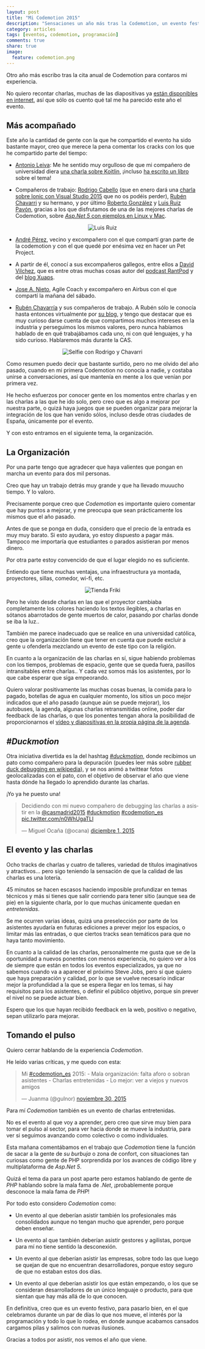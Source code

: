 ```yaml
---
layout: post
title: "Mi Codemotion 2015"
description: "Sensaciones un año más tras la Codemotion, un evento festivo para compartir con cerca de dos mil desarrolladores"
category: articles
tags: [eventos, codemotion, programación]
comments: true
share: true
image:
  feature: codemotion.png
---
```


Otro año más escribo tras la cita anual de Codemotion para contaros mi experiencia. 

No quiero recontar charlas, muchas de las diapositivas ya [están disponibles en internet](http://2015.codemotion.es/agenda.html), así que sólo os cuento qué tal me ha parecido este año el evento.

## Más acompañado

Este año la cantidad de gente con la que he compartido el evento ha sido bastante mayor, creo que merece la pena comentar los cracks con los que he compartido parte del tiempo:

* [Antonio Leiva](https://twitter.com/lime_cl): Me he sentido muy orgulloso de que mi compañero de universidad diera [una charla sobre Koitlin](http://2015.codemotion.es/agenda.html#5677904553836544/50504003), ¡incluso [ha escrito un libro](https://leanpub.com/kotlin-for-android-developers) sobre el tema!

* Compañeros de trabajo: [Rodrigo Cabello](https://twitter.com/mrcabellom) (que en enero dará una [charla sobre Ionic con Visual Studio 2015](http://www.meetup.com/es/MSCoders/events/227110545/) que no os podéis perder), [Rubén Chavarri](http://twitter.com/pekewake) y su hermano, y por último [Roberto González](https://twitter.com/robertogg) y [Luis Ruiz Pavón](https://twitter.com/luisruizpavon), gracias a los que disfrutamos de una de las mejores charlas de Codemotion, sobre [*Asp.Net 5* con ejemplos en Linux y Mac](http://2015.codemotion.es/agenda#5699289732874240/48514006).

<p align="center">
  <img src='{{ site.url }}/images/luru.jpg' alt='Luis Ruiz' />
</p>

* [André Pérez](https://twitter.com/andreperezfa), vecino y excompañero con el que compartí gran parte de la codemotion y con el que quedé por enésima vez en hacer un Pet Project.

* A partir de él, conocí a sus excompañeros gallegos, entre ellos a [David Vilchez](https://twitter.com/dvilchez), que es entre otras muchas cosas autor del [podcast RantPod](http://rantpod.com/) y del [blog Xuaps](http://xuaps.com/).

* [Jose A. Nieto](https://twitter.com/janieto_), Agile Coach y excompañero en Airbus con el que compartí la mañana del sábado.

* [Rubén Chavarría](https://twitter.com/rchavarriat) y sus compañeros de trabajo. A Rubén sólo le conocía hasta entonces virtualmente por [su blog](http://rchavarria.github.io/), y tengo que destacar que es muy curioso darse cuenta de que compartimos muchos intereses en la industria y perseguimos los mismos valores, pero nunca habíamos hablado de en qué trabajábamos cada uno, ni con qué lenguajes, y ha sido curioso. Hablaremos más durante la CAS.

<p align="center">
  <img src='{{ site.url }}/images/selfie.jpg' alt='Selfie con Rodrigo y Chavarri' />
</p>

Como resumen puedo decir que bastante surtido, pero no me olvido del año pasado, cuando en mi primera Codemotion no conocía a nadie, y costaba unirse a conversaciones, así que mantenía en mente a los que venían por primera vez.

He hecho esfuerzos por conocer gente en los momentos entre charlas y en las charlas a las que he ido solo, pero creo que es algo a mejorar por nuestra parte, o quizá haya juegos que se pueden organizar para mejorar la integración de los que han venido sólos, incluso desde otras ciudades de España, únicamente por el evento.

Y con esto entramos en el siguiente tema, la organización.

## La Organización

Por una parte tengo que agradecer que haya valientes que pongan en marcha un evento para dos mil personas.

Creo que hay un trabajo detrás muy grande y que ha llevado muuucho tiempo. Y lo valoro.

Precisamente porque creo que *Codemotion* es importante quiero comentar que hay puntos a mejorar, y me preocupa que sean prácticamente los mismos que el año pasado.

Antes de que se ponga en duda, considero que el precio de la entrada es muy muy barato. Si esto ayudara, yo estoy dispuesto a pagar más. Tampoco me importaría que estudiantes o parados asistieran por menos dinero.

Por otra parte estoy convencido de que  el lugar elegido no es suficiente.

Entiendo que tiene muchas ventajas, una infraestructura ya montada, proyectores, sillas, comedor, wi-fi, etc.

<p align="center">
  <img src='{{ site.url }}/images/frikismo.jpg' alt='Tienda Friki' />
</p>

Pero he visto desde charlas en las que el proyector cambiaba completamente los colores haciendo los textos ilegibles, a charlas en sótanos abarrotados de gente muertos de calor, pasando por charlas donde se iba la luz..

También me parece inadecuado que se realice en una universidad católica, creo que la organización tiene que tener en cuenta que puede excluir a gente u ofenderla mezclando un evento de este tipo con la religión.

En cuanto a la organización de las charlas en sí, sigue habiendo problemas con los tiempos, problemas de espacio, gente que se queda fuera, pasillos intransitables entre charlas.. Y cada vez somos más los asistentes, por lo que cabe esperar que siga empeorando.

Quiero valorar positivamente las muchas cosas buenas, la comida para lo pagado, botellas de agua en cualquier momento, los sitios un poco mejor indicados que el año pasado (aunque aún se puede mejorar), los autobuses, la agenda, algunas charlas retransmitidas online, poder dar feedback de las charlas, o que los ponentes tengan ahora la posibilidad de proporcionarnos el [vídeo y diapositivas en la propia página de la agenda](http://2015.codemotion.es/agenda.html).

## *#Duckmotion*
Otra iniciativa divertida es la del hashtag [*#duckmotion*](), donde recibimos un pato como compañero para la depuración (puedes leer más sobre [rubber duck debugging en wikipedia](https://en.wikipedia.org/wiki/Rubber_duck_debugging)), y se nos animó a twittear fotos geolocalizadas con el pato, con el objetivo de observar el año que viene hasta dónde ha llegado lo aprendido durante las charlas.

¡Yo ya he puesto una!

<blockquote class="twitter-tweet" lang="es"><p lang="es" dir="ltr">Decidiendo con mi nuevo compañero de debugging las charlas a asistir en la <a href="https://twitter.com/casmadrid2015">@casmadrid2015</a> <a href="https://twitter.com/hashtag/duckmotion?src=hash">#duckmotion</a> <a href="https://twitter.com/hashtag/codemotion_es?src=hash">#codemotion_es</a> <a href="https://t.co/n0WhUgaTLl">pic.twitter.com/n0WhUgaTLl</a></p>&mdash; Miguel Ocaña (@ocana) <a href="https://twitter.com/ocana/status/671641585264795648">diciembre 1, 2015</a></blockquote>
<script async src="//platform.twitter.com/widgets.js" charset="utf-8"></script>

## El evento y las charlas

Ocho tracks de charlas y cuatro de talleres, variedad de títulos imaginativos y atractivos... pero sigo teniendo la sensación de que la calidad de las charlas es una lotería.

45 minutos se hacen escasos haciendo imposible profundizar en temas técnicos y más si tienes que salir corriendo para tener sitio (aunque sea de pie) en la siguiente charla, por lo que muchas únicamente quedan en *entretenidas*.

Se me ocurren varias ideas, quizá una preselección por parte de los asistentes ayudaría en futuras ediciones a prever mejor los espacios, o limitar más las entradas, o que ciertos tracks sean temáticos para que no haya tanto movimiento.

En cuanto a la calidad de las charlas, personalmente me gusta que se de la oportunidad a nuevos ponentes con menos experiencia, no quiero ver a los de siempre que están en todos los eventos especializados, ya que no sabemos cuando va a aparecer el próximo Steve Jobs, pero sí que quiero que haya preparación y calidad, por lo que se vuelve necesario indicar mejor la profundidad a la que se espera llegar en los temas, si hay requisitos para los asistentes, o definir el público objetivo, porque sin prever el nivel no se puede actuar bien.

Espero que los que hayan recibido feedback en la web, positivo o negativo, sepan utilizarlo para mejorar.

## Tomando el pulso

Quiero cerrar hablando de la experiencia *Codemotion*.

He leído varias críticas, y me quedo con esta:

<blockquote class="twitter-tweet" lang="es"><p lang="es" dir="ltr">Mi <a href="https://twitter.com/hashtag/codemotion_es?src=hash">#codemotion_es</a> 2015:&#10;- Mala organización: falta aforo o sobran asistentes&#10;- Charlas entretenidas&#10;- Lo mejor: ver a viejos y nuevos amigos</p>&mdash; Juanma (@gulnor) <a href="https://twitter.com/gulnor/status/671240716048326656">noviembre 30, 2015</a></blockquote>
<script async src="//platform.twitter.com/widgets.js" charset="utf-8"></script>

Para mí *Codemotion* también es un evento de charlas entretenidas. 

No es el evento al que voy a aprender, pero creo que sirve muy bien para tomar el pulso al sector, para ver hacia donde se mueve la industria, para ver si seguimos avanzando como colectivo o como individuales.

Esta mañana comentábamos en el trabajo que *Codemotion* tiene la función de sacar a la gente de *su burbuja* o zona de confort, con situaciones tan curiosas como gente de PHP sorprendida por los avances de código libre y multiplataforma de *Asp.Net 5*. 

Quizá el tema da para un post aparte pero estamos hablando de gente de *PHP* hablando sobre la mala fama de *.Net*, ¡probablemente porque desconoce la mala fama de *PHP*!

Por todo esto considero *Codemotion* como:

* Un evento al que deberían asistir también los profesionales más consolidados aunque no tengan mucho que aprender, pero porque deben enseñar.

* Un evento al que también deberían asistir gestores y agilistas, porque para mí no tiene sentido la desconexión.

* Un evento al que deberían asistir las empresas, sobre todo las que luego se quejan de que no encuentran desarrolladores, porque estoy seguro de que no estaban estos dos días.

* Un evento al que deberían asistir los que están empezando, o los que se consideran desarrolladores de un único lenguaje o producto, para que sientan que hay más allá de lo que conocen.

En definitiva, creo que es un evento festivo, para pasarlo bien, en el que celebramos durante un par de días lo que nos mueve, el interés por la programación y todo lo que lo rodea, en donde aunque acabamos cansados cargamos pilas y salimos con nuevas ilusiones.

Gracias a todos por asistir, nos vemos el año que viene.